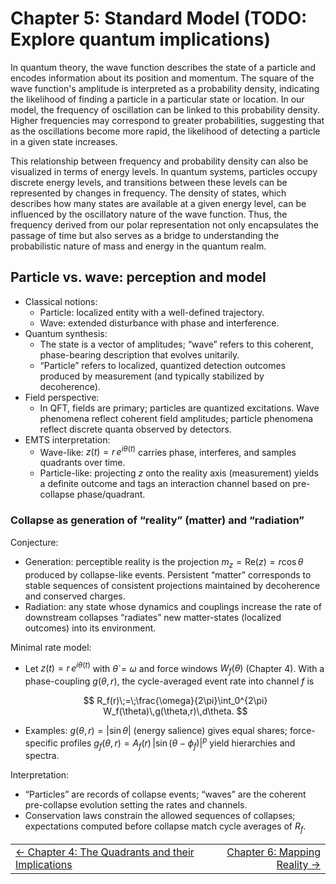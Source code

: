 # Chapter 5: Standard Model (TODO: Explore quantum implications)

In quantum theory, the wave function describes the state of a particle and encodes information about its position and momentum. The square of the wave function's amplitude is interpreted as a probability density, indicating the likelihood of finding a particle in a particular state or location. In our model, the frequency of oscillation can be linked to this probability density. Higher frequencies may correspond to greater probabilities, suggesting that as the oscillations become more rapid, the likelihood of detecting a particle in a given state increases.

This relationship between frequency and probability density can also be visualized in terms of energy levels. In quantum systems, particles occupy discrete energy levels, and transitions between these levels can be represented by changes in frequency. The density of states, which describes how many states are available at a given energy level, can be influenced by the oscillatory nature of the wave function. Thus, the frequency derived from our polar representation not only encapsulates the passage of time but also serves as a bridge to understanding the probabilistic nature of mass and energy in the quantum realm.

## Particle vs. wave: perception and model

- Classical notions:
  - Particle: localized entity with a well-defined trajectory.
  - Wave: extended disturbance with phase and interference.
- Quantum synthesis:
  - The state is a vector of amplitudes; “wave” refers to this coherent, phase-bearing description that evolves unitarily.
  - “Particle” refers to localized, quantized detection outcomes produced by measurement (and typically stabilized by decoherence).
- Field perspective:
  - In QFT, fields are primary; particles are quantized excitations. Wave phenomena reflect coherent field amplitudes; particle phenomena reflect discrete quanta observed by detectors.
- EMTS interpretation:
  - Wave-like: $z(t)=r\,e^{i\theta(t)}$ carries phase, interferes, and samples quadrants over time.
  - Particle-like: projecting $z$ onto the reality axis (measurement) yields a definite outcome and tags an interaction channel based on pre-collapse phase/quadrant.

### Collapse as generation of “reality” (matter) and “radiation”

Conjecture:
- Generation: perceptible reality is the projection $m_z=\mathrm{Re}(z)=r\cos\theta$ produced by collapse-like events. Persistent “matter” corresponds to stable sequences of consistent projections maintained by decoherence and conserved charges.
- Radiation: any state whose dynamics and couplings increase the rate of downstream collapses “radiates” new matter-states (localized outcomes) into its environment.

Minimal rate model:
- Let $z(t)=r\,e^{i\theta(t)}$ with $\dot\theta=\omega$ and force windows $W_f(\theta)$ (Chapter 4). With a phase-coupling $g(\theta,r)$, the cycle-averaged event rate into channel $f$ is

  $$
  R_f(r)\;=\;\frac{\omega}{2\pi}\int_0^{2\pi} W_f(\theta)\,g(\theta,r)\,d\theta.
  $$
  
- Examples: $g(\theta,r)=|\sin\theta|$ (energy salience) gives equal shares; force-specific profiles $g_f(\theta,r)=A_f(r)\,|\sin(\theta-\phi_f)|^p$ yield hierarchies and spectra.

Interpretation:
- “Particles” are records of collapse events; “waves” are the coherent pre-collapse evolution setting the rates and channels.
- Conservation laws constrain the allowed sequences of collapses; expectations computed before collapse match cycle averages of $R_f$.

<table>
  <tr>
    <td align="left"><a href="./CHAPTER4.md">← Chapter 4: The Quadrants and their Implications</a></td>
    <td align="right"><a href="./CHAPTER6.md">Chapter 6: Mapping Reality →</a></td>
  </tr>
</table>
